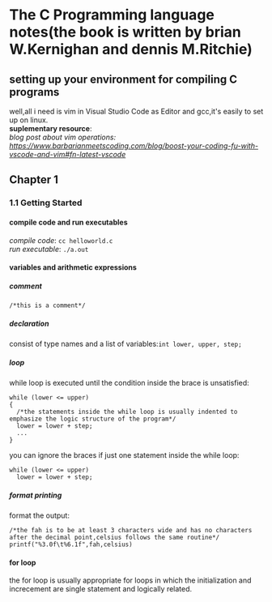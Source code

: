 # The C Programming language notes(the book is written by brian W.Kernighan and dennis M.Ritchie)
## setting up your environment for compiling C programs
well,all i need is vim in Visual Studio Code as Editor and gcc,it's easily to set up on linux.<br>
**suplementary resource**:<br>
*blog post about vim operations: https://www.barbarianmeetscoding.com/blog/boost-your-coding-fu-with-vscode-and-vim#fn-latest-vscode*
## Chapter 1<br>
### 1.1 Getting Started<br>
#### compile code and run executables<br>
*compile code*: `cc helloworld.c`<br>
*run executable*: `./a.out`<br>
#### variables and arithmetic expressions<br>
##### comment<br>
`/*this is a comment*/`
##### declaration<br>
consist of type names and a list of variables:`int lower, upper, step;`
##### loop
while loop is executed until the condition inside the brace is unsatisfied: <br>
```
while (lower <= upper)
{
  /*the statements inside the while loop is usually indented to emphasize the logic structure of the program*/
  lower = lower + step;
  ...
}
```
you can ignore the braces if just one statement inside the while loop:
```
while (lower <= upper)
  lower = lower + step;
```
##### format printing
format the output:<br>
```
/*the fah is to be at least 3 characters wide and has no characters after the decimal point,celsius follows the same routine*/
printf("%3.0f\t%6.1f",fah,celsius)

```
#### for loop
the for loop is usually appropriate for loops in which the initialization and increcement are single statement and logically related.
